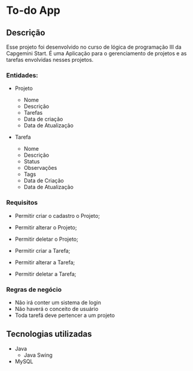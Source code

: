 # To-do App 


## Descrição
 Esse projeto foi desenvolvido no curso de lógica de programação III da Capgemini Start. É uma Aplicação para o gerenciamento de projetos e as tarefas envolvidas nesses projetos.


### Entidades:

* Projeto
   * Nome
   * Descrição
   * Tarefas
   * Data de criação
   * Data de Atualização

* Tarefa
   * Nome
   * Descrição
   * Status
   * Observações
   * Tags
   * Data de Criação
   * Data de Atualização

### Requisitos

* Permitir criar o cadastro o Projeto;
* Permitir alterar o Projeto;
* Permitir deletar o Projeto;

* Permitir criar a Tarefa;
* Permitir alterar a Tarefa;
* Permitir deletar a Tarefa;

### Regras de negócio
 
* Não irá conter um sistema de login
* Não haverá o conceito de usuário
* Toda tarefá deve pertencer a um projeto   

## Tecnologias utilizadas

* Java
    * Java Swing
* MySQL
